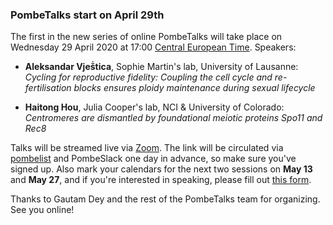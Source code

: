 ### PombeTalks start on April 29th
<!-- pombase_flags: frontpage -->
<!-- newsfeed_thumbnail: PombeTalks32px.png -->

The first in the new series of online PombeTalks will take place on Wednesday 29 April 2020 at 17:00 [Central European Time](https://greenwichmeantime.com/time-zone/europe/european-union/central-european-time/). Speakers:

- **Aleksandar Vjeṧtica**, Sophie Martin's lab, University of Lausanne: *Cycling for reproductive fidelity: Coupling the cell cycle and re-fertilisation blocks ensures ploidy maintenance during sexual lifecycle*

- **Haitong Hou**, Julia Cooper's lab, NCI & University of Colorado: *Centromeres are dismantled by foundational meiotic proteins Spo11 and Rec8*

Talks will be streamed live via [Zoom](https://zoom.us/). The link will be circulated via [pombelist](https://lists.cam.ac.uk/mailman/listinfo/ucam-pombelist) and PombeSlack one day in advance, so make sure you've signed up. Also mark your calendars for the next two sessions on **May 13** and **May 27**, and if you're interested in speaking, please fill out [this form](https://docs.google.com/forms/d/e/1FAIpQLSdjnkJfadUwM2eKIBJBQXeLt3aOfzrQEb3D8lvNym1g93DIRQ/viewform).

Thanks to Gautam Dey and the rest of the PombeTalks team for organizing. See you online!
